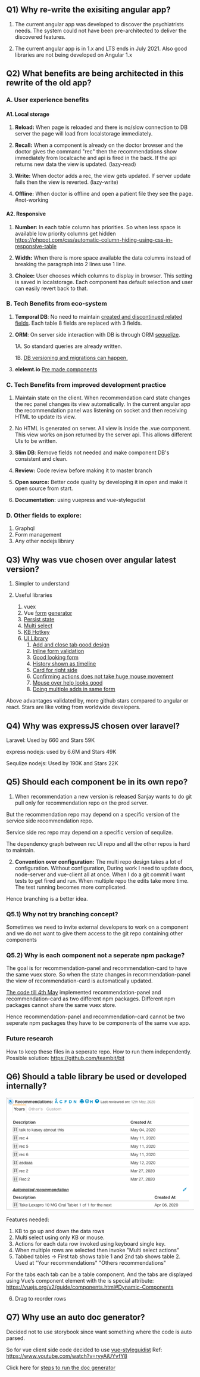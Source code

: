 ## Q1) Why re-write the exisiting angular app?

1. The current angular app was developed to discover the psychiatrists needs. The system could not have been pre-architected to deliver the discovered features.

2. The current angular app is in 1.x and LTS ends in July 2021. Also good libraries are not being developed on Angular 1.x

## Q2) What benefits are being architected in this rewrite of the old app?

### A. User experience benefits

#### A1. Local storage

1. **Reload:** When page is reloaded and there is no/slow connection to DB server the page will load from localstorage immediately.

2. **Recall:** When a component is already on the doctor browser and the doctor gives the command "rec" then the recommendations show immediately from localcache and api is fired in the back. If the api returns new data the view is updated. (lazy-read)

3. **Write:** When doctor adds a rec, the view gets updated. If server update fails then the view is reverted. (lazy-write)

4. **Offline:** When doctor is offline and open a patient file they see the page. #not-working

#### A2. Responsive

1. **Number:** In each table column has priorities. So when less space is available low priority columns get hidden https://phppot.com/css/automatic-column-hiding-using-css-in-responsive-table

2. **Width:** When there is more space available the data columns instead of breaking the paragraph into 2 lines use 1 line.

2. **Choice:** User chooses which columns to display in browser. This setting is saved in localstorage. Each component has default selection and user can easily revert back to that.

### B. Tech Benefits from eco-system

1. **Temporal DB**: No need to maintain [created and discontinued related fields](https://element.eleme.io/#/en-US/component). Each table 8 fields are replaced with 3 fields.

2. **ORM**: On server side interaction with DB is through ORM [sequelize](https://sequelize.org/). 

    1A. So standard queries are already written.

    1B. [DB versioning and migrations can happen.](https://github.com/savantcare/patientfile/blob/master/node-server/models/recommendation.model.js)

3. **elelemt.io** [Pre made components](https://element.eleme.io/#/en-US/component/layout)

### C. Tech Benefits from improved development practice

1. Maintain state on the client. When recommendation card state changes the rec panel changes its view automatically.
In the current angular app the recommendation panel was listening on socket and then receiving HTML to update its view.

2. No HTML is generated on server. All view is inside the .vue component. This view works on json returned by the server api. This allows different UIs to be written.

3. **Slim DB**: Remove fields not needed and make component DB's consistent and clean.

4. **Review:** Code review before making it to master branch

5. **Open source:** Better code quality by developing it in open and make it open source from start.

6. **Documentation:** using vuepress and vue-stylegudist

### D. Other fields to explore:
    
1. Graphql
2. Form management
3. Any other nodejs library

## Q3) Why was vue chosen over angular latest version?
1. Simpler to understand

2. Useful libraries
    1. vuex
    2. Vue [form](https://github.com/vue-generators/vue-form-generator) [generator](https://blog.logrocket.com/how-to-build-reusable-forms-using-vue-form-generator/)
    3. [Persist state](https://github.com/robinvdvleuten/vuex-persistedstate)
    4. [Multi select](https://github.com/shentao/vue-multiselect)
    5. [KB Hotkey](https://dafrok.github.io/v-hotkey/#/step/4)
    6. [UI Library](https://github.com/ElemeFE/element)
       1. [Add and close tab good design](https://element.eleme.io/#/en-US/component/tabs#add-close-tab)
       2. [Inline form validation](https://element.eleme.io/#/en-US/component/form#validation)
       3. [Good looking form](https://element.eleme.io/#/en-US/component/form#basic-form)
       4. [History shown as timeline](https://element.eleme.io/#/en-US/component/timeline)
       5. [Card for right side](https://element.eleme.io/#/en-US/component/card)
       6. [Confirming actions does not take huge mouse movement](https://element.eleme.io/#/en-US/component/popconfirm)
       7. [Mouse over help looks good](https://element.eleme.io/#/en-US/component/popover#popover)
       8. [Doing multiple adds in same form](https://element.eleme.io/#/en-US/component/form#delete-or-add-form-items-dynamically)

Above advantages validated by, more github stars compared to angular or react. Stars are like voting from worldwide developers.

## Q4) Why was expressJS chosen over laravel?

Laravel: Used by 660 and Stars 59K

express nodejs: used by 6.6M and Stars 49K

Sequlize nodejs: Used by 190K and Stars 22K

## Q5) Should each component be in its own repo?

1. When recommendation a new version is released Sanjay wants to do git pull only for recommendation repo on the prod server.

But the recommendation repo may depend on a specific version of the service side recommendation repo.

Service side rec repo may depend on a specific version of sequlize.

The dependency graph between rec UI repo and all the other repos is hard to maintain.

2. **Convention over configuration:** The multi repo design takes a lot of configuration. Without configuration, During work I need to update docs, node-server and vue-client all at once. When I do a git commit I want tests to get fired and run. When multiple repo the edits take more time. The test running becomes more complicated. 

Hence branching is a better idea.

### Q5.1) Why not try branching concept?
Sometimes we need to invite external developers to work on a component and we do not want to give them access to the git repo containing other components

### Q5.2) Why is each component not a seperate npm package?

The goal is for recommendation-panel and recommendation-card to have the same vuex store. So when the state changes in recommendation-panel the view of recommendation-card is automatically updated.

[The code till 4th May](https://github.com/vikaskedia/patientfile) implemented recommendation-panel and recommendation-card as two different npm packages. Different npm packages cannot share the same vuex store.

Hence recommendation-panel and recommendation-card cannot be two seperate npm packages they have to be components of the same vue app.

### Future research
How to keep these files in a seperate repo. How to run them independently. Possible solution: https://github.com/teambit/bit


## Q6) Should a table library be used or developed internally?

![card-table-features](./images/analyzing-features-of-card-table.png)

Features needed:

1. KB to go up and down the data rows
2. Multi select using only KB or mouse.
3. Actions for each data row invoked using keyboard single key.
4. When multiple rows are selected then invoke "Multi select actions"
5. Tabbed tables -> First tab shows table 1 and 2nd tab shows table 2. Used at "Your recommendations" "Others recommendations"

For the tabs each tab can be a table component. And the tabs are displayed using Vue’s component element with the is special attribute:
https://vuejs.org/v2/guide/components.html#Dynamic-Components

6. Drag to reorder rows

## Q7) Why use an auto doc generator?

 Decided not to use storybook since want something where the code is auto parsed.

 So for vue client side code decided to use [vue-styleguidist](https://github.com/vue-styleguidist/vue-styleguidist)
 Ref: https://www.youtube.com/watch?v=ryyAiUYvfY8

Click here for [steps to run the doc generator](/tech/howto.html#q1-how-to-start-the-documentation-system)